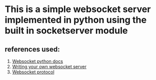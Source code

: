 # This is a simple websocket server implemented in python using the built in socketserver module

## references used:
<ol>
<li><a href="https://docs.python.org/3/library/socketserver.html">Websocket python docs </a></li>
<li><a href="https://developer.mozilla.org/en-US/docs/Web/API/WebSockets_API/Writing_WebSocket_servers">Writing your own websocket server</a></li>
<li><a href="https://tools.ietf.org/id/draft-ietf-hybi-thewebsocketprotocol-09.html">Websocket protocol</a></li>
</ol>
